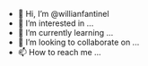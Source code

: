 - 👋 Hi, I’m @willianfantinel
- 👀 I’m interested in ...
- 🌱 I’m currently learning ...
- 💞️ I’m looking to collaborate on ...
- 📫 How to reach me ...

<!---
willianfantinel/willianfantinel is a ✨ special ✨ repository because its `README.md` (this file) appears on your GitHub profile.
You can click the Preview link to take a look at your changes.
--->
